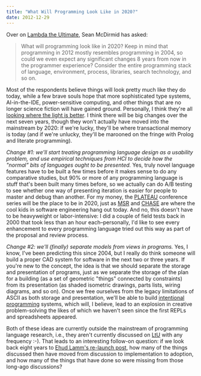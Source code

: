```yaml
---
title: "What Will Programming Look Like in 2020?"
date: 2012-12-29
---
```

Over on <a href="http://lambda-the-ultimate.org">Lambda the Ultimate</a>, Sean McDirmid has asked:
<blockquote>What will programming look like in 2020? Keep in mind that programming in 2012 mostly resembles programming in 2004, so could we even expect any significant changes 8 years from now in the programmer experience? Consider the entire programming stack of language, environment, process, libraries, search technology, and so on.</blockquote>
Most of the respondents believe things will look pretty much like they do today, while a few brave souls hope that more sophisticated type systems, AI-in-the-IDE, power-sensitive computing, and other things that are no longer science fiction will have gained ground. Personally, I think they're all <a href="http://c2.com/cgi/wiki?WhereTheLightIsBetter">looking where the light is better</a>. I think there will be big changes over the next seven years, though they won't actually have moved into the mainstream by 2020: if we're lucky, they'll be where transactional memory is today (and if we're unlucky, they'll be marooned on the fringe with Prolog and literate programming).

<em>Change #1: we'll start treating programming language design as a usability problem, and use empirical techniques from HCI to decide how the "normal" bits of languages ought to be presented.</em> Yes, truly novel language features have to be built a few times before it makes sense to do any comparative studies, but 90% or more of any programming language is stuff that's been built many times before, so we actually can do A/B testing to see whether one way of presenting iteration is easier for people to master and debug than another. For my money, the <a href="http://ecs.victoria.ac.nz/Events/PLATEAU/">PLATEAU</a> conference series will be the place to be in 2020, just as <a href="http://2013.msrconf.org/">MSR</a> and <a href="http://www.chaseresearch.org/">CHASE</a> are where the cool kids in software engineering hang out today. And no, this doesn't have to be heavyweight or labor-intensive: I did a couple of field tests back in 2000 that took less than an hour each–personally, I'd like to see every enhancement to every programming language tried out this way as part of the proposal and review process.

<em>Change #2: we'll (finally) separate models from views in programs.</em> Yes, I know, I've been predicting this since 2004, but I really do think someone will build a proper CAD system for software in the next two or three years. If you're new to the concept, the idea is that we should separate the storage and presentation of programs, just as we separate the storage of the plan for a building (as a set of geometric "things" connected by constraints) from its presentation (as shaded isometric drawings, parts lists, wiring diagrams, and so on). Once we free ourselves from the legacy limitations of ASCII as both storage and presentation, we'll be able to build <a href="http://en.wikipedia.org/wiki/Intentional_programming">intentional programming</a> systems, which will, I believe, lead to an explosion in creative problem-solving the likes of which we haven't seen since the first REPLs and spreadsheets appeared.

Both of these ideas are currently outside the mainstream of programming language research, i.e., they aren't currently discussed on <a href="http://lambda-the-ultimate.org">LtU</a> with any frequency :-). That leads to an interesting follow-on question: if we look back eight years to <a href="http://lambda-the-ultimate.org/node/1">Ehud Lamm's re-launch post</a>, how many of the things discussed then have moved from discussion to implementation to adoption, and how many of the things that have done so were missing from those long-ago discussions?
